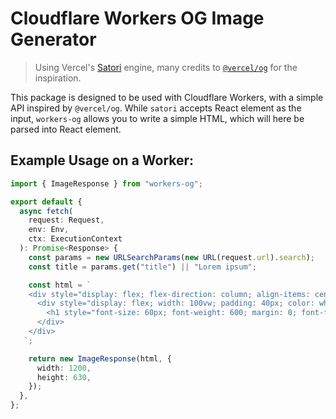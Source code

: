 # Cloudflare Workers OG Image Generator

> Using Vercel's [Satori](https://github.com/vercel/satori) engine, many credits to [`@vercel/og`](https://vercel.com/docs/concepts/functions/edge-functions/og-image-generation) for the inspiration.

This package is designed to be used with Cloudflare Workers, with a simple API inspired by `@vercel/og`. While `satori` accepts React element as the input, `workers-og` allows you to write a simple HTML, which will here be parsed into React element.

## Example Usage on a Worker:

```typescript
import { ImageResponse } from "workers-og";

export default {
  async fetch(
    request: Request,
    env: Env,
    ctx: ExecutionContext
  ): Promise<Response> {
    const params = new URLSearchParams(new URL(request.url).search);
    const title = params.get("title") || "Lorem ipsum";

    const html = `
    <div style="display: flex; flex-direction: column; align-items: center; justify-content: center; height: 100vh; width: 100vw; font-family: sans-serif; background: #160f29">
      <div style="display: flex; width: 100vw; padding: 40px; color: white;">
        <h1 style="font-size: 60px; font-weight: 600; margin: 0; font-family: 'Bitter', font-weight: 500">${title}</h1>
      </div>
    </div>
   `;

    return new ImageResponse(html, {
      width: 1200,
      height: 630,
    });
  },
};
```
